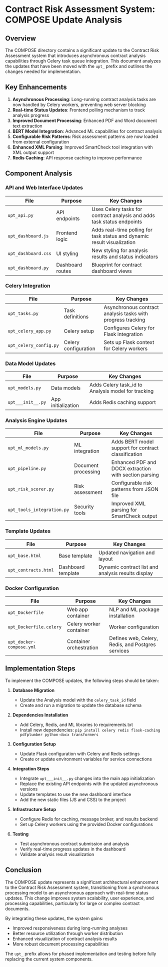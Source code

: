 # Contract Risk Assessment System: COMPOSE Update Analysis

## Overview

The COMPOSE directory contains a significant update to the Contract Risk Assessment system that introduces asynchronous contract analysis capabilities through Celery task queue integration. This document analyzes the updates that have been moved with the `upt_` prefix and outlines the changes needed for implementation.

## Key Enhancements

1. **Asynchronous Processing**: Long-running contract analysis tasks are now handled by Celery workers, preventing web server blocking
2. **Real-time Status Updates**: Frontend polling mechanism to track analysis progress
3. **Improved Document Processing**: Enhanced PDF and Word document text extraction
4. **BERT Model Integration**: Advanced ML capabilities for contract analysis
5. **Configurable Risk Patterns**: Risk assessment patterns are now loaded from external configuration
6. **Enhanced XML Parsing**: Improved SmartCheck tool integration with XML output support
7. **Redis Caching**: API response caching to improve performance

## Component Analysis

### API and Web Interface Updates

| File | Purpose | Key Changes |
|------|---------|-------------|
| `upt_api.py` | API endpoints | Uses Celery tasks for contract analysis and adds task status endpoints |
| `upt_dashboard.js` | Frontend logic | Adds real-time polling for task status and dynamic result visualization |
| `upt_dashboard.css` | UI styling | New styling for analysis results and status indicators |
| `upt_dashboard.py` | Dashboard routes | Blueprint for contract dashboard views |

### Celery Integration

| File | Purpose | Key Changes |
|------|---------|-------------|
| `upt_tasks.py` | Task definitions | Asynchronous contract analysis tasks with progress tracking |
| `upt_celery_app.py` | Celery setup | Configures Celery for Flask integration |
| `upt_celery_config.py` | Celery configuration | Sets up Flask context for Celery workers |

### Data Model Updates

| File | Purpose | Key Changes |
|------|---------|-------------|
| `upt_models.py` | Data models | Adds Celery task_id to Analysis model for tracking |
| `upt___init__.py` | App initialization | Adds Redis caching support |

### Analysis Engine Updates

| File | Purpose | Key Changes |
|------|---------|-------------|
| `upt_ml_models.py` | ML integration | Adds BERT model support for contract classification |
| `upt_pipeline.py` | Document processing | Enhanced PDF and DOCX extraction with section parsing |
| `upt_risk_scorer.py` | Risk assessment | Configurable risk patterns from JSON file |
| `upt_tools_integration.py` | Security tools | Improved XML parsing for SmartCheck output |

### Template Updates

| File | Purpose | Key Changes |
|------|---------|-------------|
| `upt_base.html` | Base template | Updated navigation and layout |
| `upt_contracts.html` | Dashboard template | Dynamic contract list and analysis results display |

### Docker Configuration

| File | Purpose | Key Changes |
|------|---------|-------------|
| `upt_Dockerfile` | Web app container | NLP and ML package installation |
| `upt_Dockerfile.celery` | Celery worker container | Worker configuration |
| `upt_docker-compose.yml` | Container orchestration | Defines web, Celery, Redis, and Postgres services |

## Implementation Steps

To implement the COMPOSE updates, the following steps should be taken:

1. **Database Migration**
   - Update the Analysis model with the `celery_task_id` field
   - Create and run a migration to update the database schema

2. **Dependencies Installation**
   - Add Celery, Redis, and ML libraries to requirements.txt
   - Install new dependencies: `pip install celery redis flask-caching pdfplumber python-docx transformers`

3. **Configuration Setup**
   - Update Flask configuration with Celery and Redis settings
   - Create or update environment variables for service connections

4. **Integration Steps**
   - Integrate `upt___init__.py` changes into the main app initialization
   - Replace the existing API endpoints with the updated asynchronous versions
   - Update templates to use the new dashboard interface
   - Add the new static files (JS and CSS) to the project

5. **Infrastructure Setup**
   - Configure Redis for caching, message broker, and results backend
   - Set up Celery workers using the provided Docker configurations

6. **Testing**
   - Test asynchronous contract submission and analysis
   - Verify real-time progress updates in the dashboard
   - Validate analysis result visualization

## Conclusion

The COMPOSE update represents a significant architectural enhancement to the Contract Risk Assessment system, transitioning from a synchronous processing model to an asynchronous approach with real-time status updates. This change improves system scalability, user experience, and processing capabilities, particularly for large or complex contract documents.

By integrating these updates, the system gains:
- Improved responsiveness during long-running analyses
- Better resource utilization through worker distribution
- Enhanced visualization of contract analysis results
- More robust document processing capabilities

The `upt_` prefix allows for phased implementation and testing before fully replacing the current system components.
